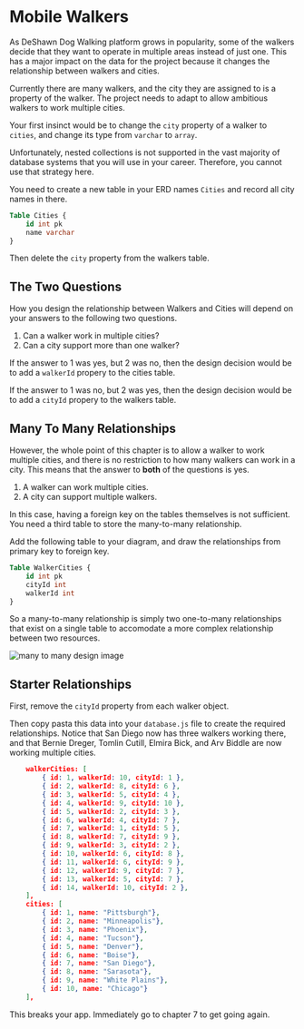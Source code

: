 # Mobile Walkers

As DeShawn Dog Walking platform grows in popularity, some of the walkers decide that they want to operate in multiple areas instead of just one. This has a major impact on the data for the project because it changes the relationship between walkers and cities.

Currently there are many walkers, and the city they are assigned to is a property of the walker. The project needs to adapt to allow ambitious walkers to work multiple cities.

Your first insinct would be to change the `city` property of a walker to `cities`, and change its type from `varchar` to `array`.

Unfortunately, nested collections is not supported in the vast majority of database systems that you will use in your career. Therefore, you cannot use that strategy here.

You need to create a new table in your ERD names `Cities` and record all city names in there.

```ddl
Table Cities {
    id int pk
    name varchar
}
```

Then delete the `city` property from the walkers table.

## The Two Questions

How you design the relationship between Walkers and Cities will depend on your answers to the following two questions.

1. Can a walker work in multiple cities?
1. Can a city support more than one walker?

If the answer to 1 was yes, but 2 was no, then the design decision would be to add a `walkerId` propery to the cities table.

If the answer to 1 was no, but 2 was yes, then the design decision would be to add a `cityId` propery to the walkers table.

## Many To Many Relationships

However, the whole point of this chapter is to allow a walker to work multiple cities, and there is no restriction to how many walkers can work in a city.  This means that the answer to **both** of the questions is yes.

1. A walker can work multiple cities.
1. A city can support multiple walkers.

In this case, having a foreign key on the tables themselves is not sufficient. You need a third table to store the many-to-many relationship.

Add the following table to your diagram, and draw the relationships from primary key to foreign key.

```ddl
Table WalkerCities {
    id int pk
    cityId int
    walkerId int
}
```

So a many-to-many relationship is simply two one-to-many relationships that exist on a single table to accomodate a more complex relationship between two resources.

![many to many design image](./images/walker-cities.png)

## Starter Relationships

First, remove the `cityId` property from each walker object.

Then copy pasta this data into your `database.js` file to create the required relationships. Notice that San Diego now has three walkers working there, and that Bernie Dreger, Tomlin Cutill, Elmira Bick, and Arv Biddle are now working multiple cities.

```json
    walkerCities: [
        { id: 1, walkerId: 10, cityId: 1 },
        { id: 2, walkerId: 8, cityId: 6 },
        { id: 3, walkerId: 5, cityId: 4 },
        { id: 4, walkerId: 9, cityId: 10 },
        { id: 5, walkerId: 2, cityId: 3 },
        { id: 6, walkerId: 4, cityId: 7 },
        { id: 7, walkerId: 1, cityId: 5 },
        { id: 8, walkerId: 7, cityId: 9 },
        { id: 9, walkerId: 3, cityId: 2 },
        { id: 10, walkerId: 6, cityId: 8 },
        { id: 11, walkerId: 6, cityId: 9 },
        { id: 12, walkerId: 9, cityId: 7 },
        { id: 13, walkerId: 5, cityId: 7 },
        { id: 14, walkerId: 10, cityId: 2 },
    ],
    cities: [
        { id: 1, name: "Pittsburgh"},
        { id: 2, name: "Minneapolis"},
        { id: 3, name: "Phoenix"},
        { id: 4, name: "Tucson"},
        { id: 5, name: "Denver"},
        { id: 6, name: "Boise"},
        { id: 7, name: "San Diego"},
        { id: 8, name: "Sarasota"},
        { id: 9, name: "White Plains"},
        { id: 10, name: "Chicago"}
    ],
```

This breaks your app. Immediately go to chapter 7 to get going again.